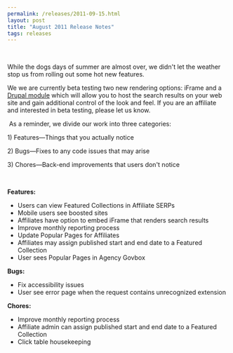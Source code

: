 ```yaml
---
permalink: /releases/2011-09-15.html
layout: post
title: "August 2011 Release Notes"
tags: releases
---
```

<p><span> </span></p>
<p><span>While the dogs days of summer are almost over, we didn't let the weather stop us from rolling out some hot new features.</span></p>
<p><span>We we are currently beta testing two new rendering options: iFrame and a <a href="http://drupal.org/project/USASearch">Drupal module</a> which will allow you to host the search results on your web site and gain additional control of the look and feel. If you are an affiliate and interested in beta testing, please let us know.</span></p>
<p><span> </span>As a reminder, we divide our work into three categories:</p>
<p>1) Features—Things that you actually notice</p>
<p>2) Bugs—Fixes to any code issues that may arise</p>
<p>3) Chores—Back-end improvements that users don't notice</p>
<p><span> </span></p>
<p><strong>Features:</strong></p>
<ul><li>Users can view Featured Collections in Affiliate SERPs</li>
<li>Mobile users see boosted sites</li>
<li>Affiliates have option to embed iFrame that renders search results</li>
<li>Improve monthly reporting process</li>
<li>Update Popular Pages for Affiliates</li>
<li>Affiliates may assign published start and end date to a Featured Collection</li>
<li>User sees Popular Pages in Agency Govbox</li>
</ul><p><strong>Bugs:</strong></p>
<ul><li><span>Fix accessibility issues</span></li>
<li><span>User see error page when the request contains unrecognized extension </span></li>
</ul><p><strong>Chores:</strong></p>
<ul><li><span>Improve monthly reporting process</span></li>
<li><span>Affiliate admin can assign published start and end date to a Featured Collection</span></li>
<li><span>Click table housekeeping</span></li>
</ul>
